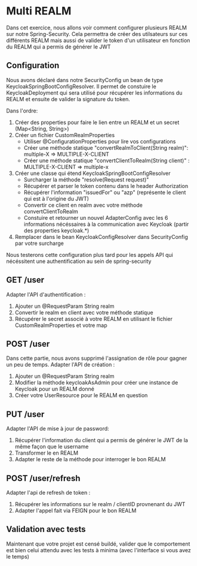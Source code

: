 # Multi REALM 

Dans cet exercice, nous allons voir comment configurer plusieurs REALM sur notre Spring-Security.
Cela permettra de créer des utilsateurs sur ces différents REALM mais aussi de valider le token d'un utilisateur en fonction du REALM qui a permis de générer le JWT


## Configuration

Nous avons déclaré dans notre SecurityConfig un bean de type KeycloakSpringBootConfigResolver. 
Il permet de constuire le KeycloakDeployment qui sera utilisé pour récupérer les informations du REALM et ensuite de valider la signature du token.

Dans l'ordre: 
1. Créer des properties pour faire le lien entre un REALM et un secret (Map<String, String>)
1. Créer un fichier CustomRealmProperties
    * Utiliser @ConfigurationProperties pour lire vos configurations
    * Créer une méthode statique "convertRealmToClient(String realm)": multiple-X => MULTIPLE-X-CLIENT  
    * Créer une méthode statique "convertClientToRealm(String client)" : MULTIPLE-X-CLIENT => multiple-x  
1. Créer une classe qui étend KeycloakSpringBootConfigResolver
    * Surcharger la méthode "resolve(Request request)"
    * Récupérer et parser le token contenu dans le header Authorization
    * Récupérer l'information "issuedFor" ou "azp" (représente le client qui est à l'origine du JWT)
    * Convertir ce client en realm avec votre méthode convertClientToRealm
    * Constuire et retourner un nouvel AdapterConfig avec les 6 informations nécéssaires à la communication avec Keycloak (partir des properties keycloak.*)
1. Remplacer dans le bean KeycloakConfigResolver dans SecurityConfig par votre surcharge

Nous testerons cette configuration plus tard pour les appels API qui nécéssitent une authentification au sein de spring-security

## GET /user

Adapter l'API d'authentification :
1. Ajouter un @RequestParam String realm
1. Convertir le realm en client avec votre méthode statique
1. Récupérer le secret associé à votre REALM en utilisant le fichier CustomRealmProperties et votre map


## POST /user

Dans cette partie, nous avons supprimé l'assignation de rôle pour gagner un peu de temps.
Adapter l'API de création :
1. Ajouter un @RequestParam String realm
1. Modifier la méthode keycloakAsAdmin pour créer une instance de Keycloak pour un REALM donné
1. Créer votre UserResource pour le REALM en question

## PUT /user

Adapter l'API de mise à jour de password:
1. Récupérer l'information du client qui a permis de générer le JWT de la même façon que le username
1. Transformer le en REALM
1. Adapter le reste de la méthode pour interroger le bon REALM

## POST /user/refresh
Adapter l'api de refresh de token :
1. Récupérer les informations sur le realm / clientID provnenant du JWT
1. Adapter l'appel fait via FEIGN pour le bon REALM


## Validation avec tests

Maintenant que votre projet est censé buildé, valider que le comportement est bien celui attendu avec les tests à minima (avec l'interface si vous avez le temps)

